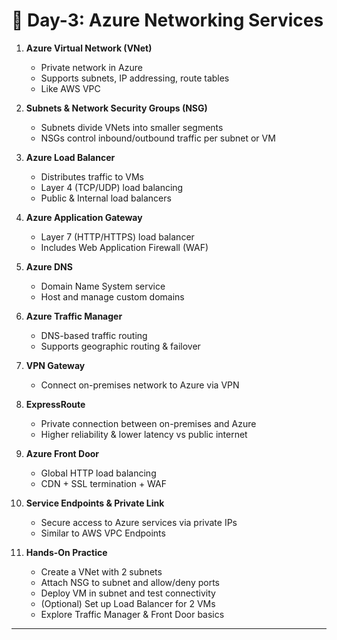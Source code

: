 # 📘 **Day-3: Azure Networking Services**

1. **Azure Virtual Network (VNet)**

   * Private network in Azure
   * Supports subnets, IP addressing, route tables
   * Like AWS VPC

2. **Subnets & Network Security Groups (NSG)**

   * Subnets divide VNets into smaller segments
   * NSGs control inbound/outbound traffic per subnet or VM

3. **Azure Load Balancer**

   * Distributes traffic to VMs
   * Layer 4 (TCP/UDP) load balancing
   * Public & Internal load balancers

4. **Azure Application Gateway**

   * Layer 7 (HTTP/HTTPS) load balancer
   * Includes Web Application Firewall (WAF)

5. **Azure DNS**

   * Domain Name System service
   * Host and manage custom domains

6. **Azure Traffic Manager**

   * DNS-based traffic routing
   * Supports geographic routing & failover

7. **VPN Gateway**

   * Connect on-premises network to Azure via VPN

8. **ExpressRoute**

   * Private connection between on-premises and Azure
   * Higher reliability & lower latency vs public internet

9. **Azure Front Door**

   * Global HTTP load balancing
   * CDN + SSL termination + WAF

10. **Service Endpoints & Private Link**

    * Secure access to Azure services via private IPs
    * Similar to AWS VPC Endpoints

11. **Hands-On Practice**

    * Create a VNet with 2 subnets
    * Attach NSG to subnet and allow/deny ports
    * Deploy VM in subnet and test connectivity
    * (Optional) Set up Load Balancer for 2 VMs
    * Explore Traffic Manager & Front Door basics

---